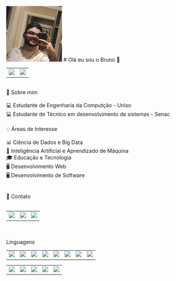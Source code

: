 <img src="https://github.com/Bruno-Janelli/Sobre-mim/blob/main/476297619_606771948640319_565030469582679978_n.jpg">
# Olá eu sou o Bruno 👋
<table>
<td>
<img src="https://github-readme-stats.vercel.app/api?username=raicleycs&theme=dark&show_icons=true">
</td>
<td>
<img src="https://github-readme-stats.vercel.app/api/top-langs/?username=Bruno-Janelli&langs_count=8&theme=dark">
</td>
</table>
<br>
 
<div>
🚀 Sobre mim <br><br>
💻 Estudante de Engenharia da Computção - Uniso<br>
💻 Estudante de Técnico em desenvolvimento de sistemas - Senac<br>
</div>
<br>
<div>
💡 Áreas de Interesse<br><br>
📊 Ciência de Dados e Big Data<br>
🤖 Inteligência Artificial e Aprendizado de Máquina<br>
🎓 Educação e Tecnologia<br>
🖥️ Desenvolvimento Web<br>
🖥️ Desenvolvimento de Software<br>
</div>
<div>
<br><br>
📱 Contato
<br><br>
<table>
<td>
<a href="https://www.linkedin.com/in/bruno-janelli-aa60141a8"><img src="https://img.shields.io/badge/LinkedIn-0077B5?style=for-the-badge&logo=linkedin&logoColor=white"></a>
</td>
<td> 
<a href="https://github.com/Bruno-Janelli/"><img src="https://img.shields.io/badge/GitHub-100000?style=for-the-badge&logo=github&logoColor=white"></a>
</td>
<td>
<a href="https://www.instagram.com/Janelliwft/"><img src="https://img.shields.io/badge/Instagram-E4405F?style=for-the-badge&logo=instagram&logoColor=white">
</td>
</table>
<br><br>
    Linguagens
<table>
<td>
<img src="https://img.shields.io/badge/C%23-239120?style=for-the-badge&logo=c-sharp&logoColor=white">
</td>
<td>
<img src="https://img.shields.io/badge/Python-3776AB?style=for-the-badge&logo=python&logoColor=white">
</td>
<td>
<img src="https://img.shields.io/badge/HTML-239120?style=for-the-badge&logo=html5&logoColor=white">
</td>
<td>
<img src="https://img.shields.io/badge/CSS-239120?&style=for-the-badge&logo=css3&logoColor=white">
</td>
<td>
<img src="https://img.shields.io/badge/.NET-5C2D91?style=for-the-badge&logo=.net&logoColor=white">
</td>
<td>
<img src="https://img.shields.io/badge/JavaScript-F7DF1E?style=for-the-badge&logo=javascript&logoColor=black">
</td>
<td>
<img src="https://img.shields.io/badge/Node.js-43853D?style=for-the-badge&logo=node.js&logoColor=white">
</td>
<td>
<img src="https://img.shields.io/badge/React-20232A?style=for-the-badge&logo=react&logoColor=61DAFB">
</td>
</table>
<table>
<td>
<img src="https://img.shields.io/badge/React_Native-20232A?style=for-the-badge&logo=react&logoColor=61DAFB">
</td>
<td>            
<img src="https://img.shields.io/badge/Vue.js-35495E?style=for-the-badge&logo=vue.js&logoColor=4FC08D">
</td>
<td>
<img src="https://img.shields.io/badge/Flutter-02569B?style=for-the-badge&logo=flutter&logoColor=white">
</td>
<td>
<img src="https://img.shields.io/badge/MongoDB-4EA94B?style=for-the-badge&logo=mongodb&logoColor=white">
</td>
<td>
<img src="https://img.shields.io/badge/Firebase-F29D0C?style=for-the-badge&logo=firebase&logoColor=white">
</td>
</table>
</div>
